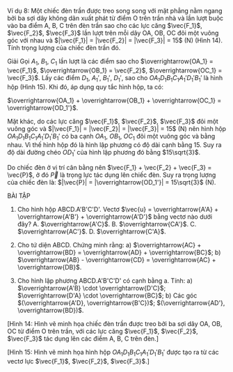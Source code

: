 Ví dụ 8: Một chiếc đèn trần được treo song song với mặt phẳng nằm ngang bởi ba sợi dây không dãn xuất phát từ điểm O trên trần nhà và lần lượt buộc vào ba điểm A, B, C trên đèn trần sao cho các lực căng $\vec{F_1}$, $\vec{F_2}$, $\vec{F_3}$ lần lượt trên mỗi dây OA, OB, OC đôi một vuông góc với nhau và $|\vec{F_1}| = |\vec{F_2}| = |\vec{F_3}| = 15$ (N) (Hình 14).
Tính trọng lượng của chiếc đèn trần đó.

Giải
Gọi $A_1$, $B_1$, $C_1$ lần lượt là các điểm sao cho $\overrightarrow{OA_1} = \vec{F_1}$, $\overrightarrow{OB_1} = \vec{F_2}$, $\overrightarrow{OC_1} = \vec{F_3}$. Lấy các điểm $D_1$, $A_1'$, $B_1'$, $D_1'$, sao cho $OA_1D_1B_1C_1A_1'D_1'B_1'$ là hình hộp (Hình 15). Khi đó, áp dụng quy tắc hình hộp, ta có:

$\overrightarrow{OA_1} + \overrightarrow{OB_1} + \overrightarrow{OC_1} = \overrightarrow{OD_1'}$.

Mặt khác, do các lực căng $\vec{F_1}$, $\vec{F_2}$, $\vec{F_3}$ đôi một vuông góc và $|\vec{F_1}| = |\vec{F_2}| = |\vec{F_3}| = 15$ (N) nên hình hộp $OA_1D_1B_1C_1A_1'D_1'B_1'$ có ba cạnh $OA_1$, $OB_1$, $OC_1$ đôi một vuông góc và bằng nhau. Vì thế hình hộp đó là hình lập phương có độ dài cạnh bằng 15. Suy ra độ dài đường chéo $OD_1'$ của hình lập phương đó bằng $15\sqrt{3}$.

Do chiếc đèn ở vị trí cân bằng nên $\vec{F_1} + \vec{F_2} + \vec{F_3} = \vec{P}$, ở đó $\vec{P}$ là trọng lực tác dụng lên chiếc đèn. Suy ra trọng lượng của chiếc đèn là: $|\vec{P}| = |\overrightarrow{OD_1'}| = 15\sqrt{3}$ (N).

BÀI TẬP

1. Cho hình hộp ABCD.A'B'C'D'. Vectơ $\vec{u} = \overrightarrow{A'A} + \overrightarrow{A'B'} + \overrightarrow{A'D'}$ bằng vectơ nào dưới đây?
   A. $\overrightarrow{A'C}$.    B. $\overrightarrow{CA'}$.    C. $\overrightarrow{AC'}$.    D. $\overrightarrow{C'A}$.

2. Cho tứ diện ABCD. Chứng minh rằng:
   a) $\overrightarrow{AC} + \overrightarrow{BD} = \overrightarrow{AD} + \overrightarrow{BC}$;
   b) $\overrightarrow{AB} - \overrightarrow{CD} = \overrightarrow{AC} + \overrightarrow{DB}$.

3. Cho hình lập phương ABCD.A'B'C'D' có cạnh bằng a. Tính:
   a) $\overrightarrow{A'B} \cdot \overrightarrow{D'C}$; $\overrightarrow{D'A} \cdot \overrightarrow{BC}$;
   b) Các góc $(\overrightarrow{A'D}, \overrightarrow{B'C})$; $(\overrightarrow{AD'}, \overrightarrow{BD})$.

[Hình 14: Hình vẽ minh họa chiếc đèn trần được treo bởi ba sợi dây OA, OB, OC từ điểm O trên trần, với các lực căng $\vec{F_1}$, $\vec{F_2}$, $\vec{F_3}$ tác dụng lên các điểm A, B, C trên đèn.]

[Hình 15: Hình vẽ minh họa hình hộp $OA_1D_1B_1C_1A_1'D_1'B_1'$ được tạo ra từ các vectơ lực $\vec{F_1}$, $\vec{F_2}$, $\vec{F_3}$.]
